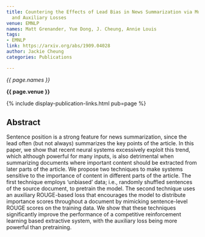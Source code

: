 ```yaml
---
title: Countering the Effects of Lead Bias in News Summarization via Multi-Stage Training
  and Auxiliary Losses
venue: EMNLP
names: Matt Grenander, Yue Dong, J. Cheung, Annie Louis
tags:
- EMNLP
link: https://arxiv.org/abs/1909.04028
author: Jackie Cheung
categories: Publications

---
```


*{{ page.names }}*

**{{ page.venue }}**

{% include display-publication-links.html pub=page %}

## Abstract

Sentence position is a strong feature for news summarization, since the lead often (but not always) summarizes the key points of the article. In this paper, we show that recent neural systems excessively exploit this trend, which although powerful for many inputs, is also detrimental when summarizing documents where important content should be extracted from later parts of the article. We propose two techniques to make systems sensitive to the importance of content in different parts of the article. The first technique employs ‘unbiased’ data; i.e., randomly shuffled sentences of the source document, to pretrain the model. The second technique uses an auxiliary ROUGE-based loss that encourages the model to distribute importance scores throughout a document by mimicking sentence-level ROUGE scores on the training data. We show that these techniques significantly improve the performance of a competitive reinforcement learning based extractive system, with the auxiliary loss being more powerful than pretraining.